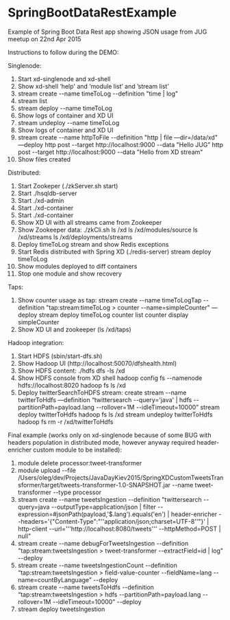 # SpringBootDataRestExample
Example of Spring Boot Data Rest app showing JSON usage from JUG meetup on 22nd Apr 2015

Instructions to follow during the DEMO:

Singlenode:
1. Start xd-singlenode and xd-shell
2. Show xd-shell ‘help' and ‘module list’ and ’stream list’
3. stream create --name timeToLog --definition "time | log"
4. stream list
5. stream deploy --name timeToLog
6. Show logs of container and XD UI
7. stream undeploy --name timeToLog
8. Show logs of container and XD UI
9. stream create --name httpToFile --definition "http | file —dir=/data/xd" —deploy
http post --target http://localhost:9000 --data "Hello JUG”
http post --target http://localhost:9000 --data "Hello from XD stream"
10. Show files created 

Distributed:
1. Start Zookeper (./zkServer.sh start)
2. Start ./hsqldb-server
3. Start ./xd-admin
4. Start ./xd-container
5. Start ./xd-container
6. Show XD UI with all streams came from Zookeeper
7. Show Zookeeper data:
./zkCli.sh
ls /xd
ls /xd/modules/source
ls /xd/streams
ls /xd/deployments/streams
8. Deploy timeToLog stream and show Redis exceptions
9. Start Redis distributed with Spring XD (./redis-server)
stream deploy timeToLog
10. Show modules deployed to diff containers
11. Stop one module and show recovery

Taps:
1. Show counter usage as tap:
stream create --name timeToLogTap --definition "tap:stream:timeToLog > counter --name=simpleCounter" —deploy
stream deploy timeToLog
counter list
counter display simpleCounter
2. Show XD UI and zookeeper (ls /xd/taps)

Hadoop integration:
1. Start HDFS (sbin/start-dfs.sh)
2. Show Hadoop UI (http://localhost:50070/dfshealth.html)
3. Show HDFS content:
./hdfs dfs -ls /xd
4. Show HDFS console from XD shell
hadoop config fs --namenode hdfs://localhost:8020
hadoop fs ls /xd
5. Deploy twitterSearchToHDFS stream:
create stream --name twitterToHdfs —definition “twittersearch --query='java' | hdfs --partitionPath=payload.lang --rollover=1M --idleTimeout=10000”
stream deploy twitterToHdfs
hadoop fs ls /xd
stream undeploy twitterToHdfs
hadoop fs rm -r /xd/twitterToHdfs

Final example (works only on xd-singlenode because of some BUG with headers population in distributed mode, however anyway required header-enricher custom module to be installed):
1. module delete processor:tweet-transformer
2. module upload --file /Users/oleg/dev/Projects/JavaDayKiev2015/SpringXDCustomTweetsTransformer/target/tweets-transformer-1.0-SNAPSHOT.jar --name tweet-transformer --type processor
3. stream create --name tweetsIngestion --definition "twittersearch --query=java --outputType=application/json | filter --expression=#jsonPath(payload,'$.lang').equals('en') | header-enricher --headers='{\"Content-Type\":\"''application/json;charset=UTF-8''\"}' | http-client --url='''http://localhost:8080/tweets''' --httpMethod=POST | null"
4. stream create --name debugForTweetsIngestion --definition "tap:stream:tweetsIngestion > tweet-transformer --extractField=id | log" --deploy
5. stream create --name tweetsIngestionCount --definition “tap:stream:tweetsIngestion > field-value-counter --fieldName=lang --name=countByLanguage” --deploy
6. stream create --name tweetsToHdfs --definition “tap:stream:tweetsIngestion > hdfs --partitionPath=payload.lang --rollover=1M --idleTimeout=10000” --deploy
7. stream deploy tweetsIngestion
